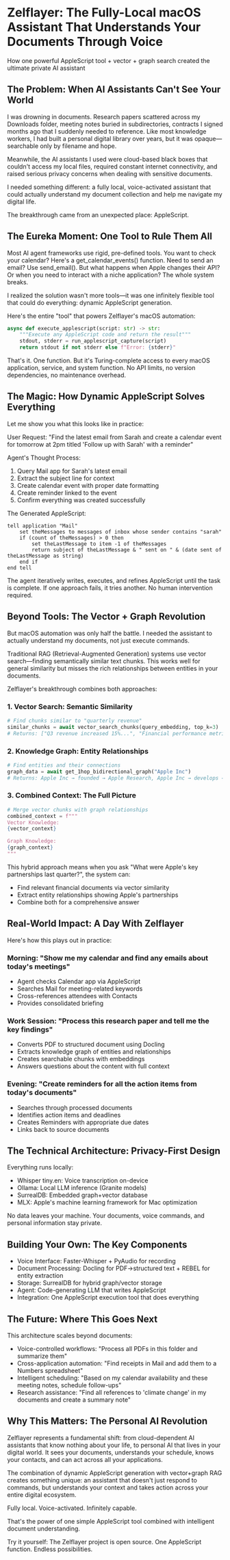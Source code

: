 # Zelflayer: The Fully-Local macOS Assistant That Understands Your Documents Through Voice

How one powerful AppleScript tool + vector + graph search created the ultimate private AI assistant

## The Problem: When AI Assistants Can't See Your World

I was drowning in documents. Research papers scattered across my Downloads folder, meeting notes buried in subdirectories, contracts I signed months ago that I suddenly needed to reference. Like most knowledge workers, I had built a personal digital library over years, but it was opaque—searchable only by filename and hope.

Meanwhile, the AI assistants I used were cloud-based black boxes that couldn't access my local files, required constant internet connectivity, and raised serious privacy concerns when dealing with sensitive documents.

I needed something different: a fully local, voice-activated assistant that could actually understand my document collection and help me navigate my digital life.

The breakthrough came from an unexpected place: AppleScript.

## The Eureka Moment: One Tool to Rule Them All

Most AI agent frameworks use rigid, pre-defined tools. You want to check your calendar? Here's a get_calendar_events() function. Need to send an email? Use send_email(). But what happens when Apple changes their API? Or when you need to interact with a niche application? The whole system breaks.

I realized the solution wasn't more tools—it was one infinitely flexible tool that could do everything: dynamic AppleScript generation.

Here's the entire "tool" that powers Zelflayer's macOS automation:

```python
async def execute_applescript(script: str) -> str:
    """Execute any AppleScript code and return the result"""
    stdout, stderr = run_applescript_capture(script)
    return stdout if not stderr else f"Error: {stderr}"
```

That's it. One function. But it's Turing-complete access to every macOS application, service, and system function. No API limits, no version dependencies, no maintenance overhead.

## The Magic: How Dynamic AppleScript Solves Everything

Let me show you what this looks like in practice:

User Request: "Find the latest email from Sarah and create a calendar event for tomorrow at 2pm titled 'Follow up with Sarah' with a reminder"

Agent's Thought Process:
1. Query Mail app for Sarah's latest email
2. Extract the subject line for context
3. Create calendar event with proper date formatting
4. Create reminder linked to the event
5. Confirm everything was created successfully

The Generated AppleScript:

```applescript
tell application "Mail"
    set theMessages to messages of inbox whose sender contains "sarah"
    if (count of theMessages) > 0 then
        set theLastMessage to item -1 of theMessages
        return subject of theLastMessage & " sent on " & (date sent of theLastMessage as string)
    end if
end tell
```

The agent iteratively writes, executes, and refines AppleScript until the task is complete. If one approach fails, it tries another. No human intervention required.

## Beyond Tools: The Vector + Graph Revolution

But macOS automation was only half the battle. I needed the assistant to actually understand my documents, not just execute commands.

Traditional RAG (Retrieval-Augmented Generation) systems use vector search—finding semantically similar text chunks. This works well for general similarity but misses the rich relationships between entities in your documents.

Zelflayer's breakthrough combines both approaches:

### 1. Vector Search: Semantic Similarity

```python
# Find chunks similar to "quarterly revenue"
similar_chunks = await vector_search_chunks(query_embedding, top_k=3)
# Returns: ["Q3 revenue increased 15%...", "Financial performance metrics...", "Sales figures by region..."]
```

### 2. Knowledge Graph: Entity Relationships

```python
# Find entities and their connections
graph_data = await get_1hop_bidirectional_graph("Apple Inc")
# Returns: Apple Inc → founded → Apple Research, Apple Inc → develops → Watson, etc.
```

### 3. Combined Context: The Full Picture

```python
# Merge vector chunks with graph relationships
combined_context = f"""
Vector Knowledge:
{vector_context}

Graph Knowledge:
{graph_context}
"""
```

This hybrid approach means when you ask "What were Apple's key partnerships last quarter?", the system can:
- Find relevant financial documents via vector similarity
- Extract entity relationships showing Apple's partnerships
- Combine both for a comprehensive answer

## Real-World Impact: A Day With Zelflayer

Here's how this plays out in practice:

### Morning: "Show me my calendar and find any emails about today's meetings"
- Agent checks Calendar app via AppleScript
- Searches Mail for meeting-related keywords
- Cross-references attendees with Contacts
- Provides consolidated briefing

### Work Session: "Process this research paper and tell me the key findings"
- Converts PDF to structured document using Docling
- Extracts knowledge graph of entities and relationships
- Creates searchable chunks with embeddings
- Answers questions about the content with full context

### Evening: "Create reminders for all the action items from today's documents"
- Searches through processed documents
- Identifies action items and deadlines
- Creates Reminders with appropriate due dates
- Links back to source documents

## The Technical Architecture: Privacy-First Design

Everything runs locally:
- Whisper tiny.en: Voice transcription on-device
- Ollama: Local LLM inference (Granite models)
- SurrealDB: Embedded graph+vector database
- MLX: Apple's machine learning framework for Mac optimization

No data leaves your machine. Your documents, voice commands, and personal information stay private.

## Building Your Own: The Key Components

- Voice Interface: Faster-Whisper + PyAudio for recording
- Document Processing: Docling for PDF→structured text + REBEL for entity extraction
- Storage: SurrealDB for hybrid graph/vector storage
- Agent: Code-generating LLM that writes AppleScript
- Integration: One AppleScript execution tool that does everything

## The Future: Where This Goes Next

This architecture scales beyond documents:
- Voice-controlled workflows: "Process all PDFs in this folder and summarize them"
- Cross-application automation: "Find receipts in Mail and add them to a Numbers spreadsheet"
- Intelligent scheduling: "Based on my calendar availability and these meeting notes, schedule follow-ups"
- Research assistance: "Find all references to 'climate change' in my documents and create a summary note"

## Why This Matters: The Personal AI Revolution

Zelflayer represents a fundamental shift: from cloud-dependent AI assistants that know nothing about your life, to personal AI that lives in your digital world. It sees your documents, understands your schedule, knows your contacts, and can act across all your applications.

The combination of dynamic AppleScript generation with vector+graph RAG creates something unique: an assistant that doesn't just respond to commands, but understands your context and takes action across your entire digital ecosystem.

Fully local. Voice-activated. Infinitely capable.

That's the power of one simple AppleScript tool combined with intelligent document understanding.

Try it yourself: The Zelflayer project is open source. One AppleScript function. Endless possibilities.